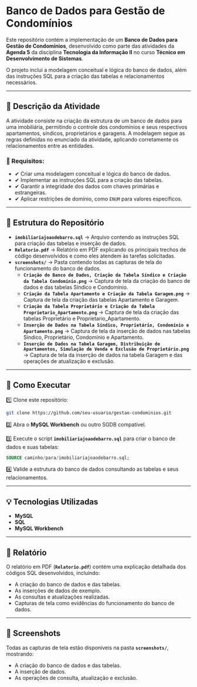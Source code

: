 # Banco de Dados para Gestão de Condomínios

Este repositório contém a implementação de um **Banco de Dados para Gestão de Condomínios**, desenvolvido como parte das atividades da **Agenda 5** da disciplina **Tecnologia da Informação II** no curso **Técnico em Desenvolvimento de Sistemas**.

O projeto inclui a modelagem conceitual e lógica do banco de dados, além das instruções SQL para a criação das tabelas e relacionamentos necessários.

---

## 📝 Descrição da Atividade

A atividade consiste na criação da estrutura de um banco de dados para uma imobiliária, permitindo o controle dos condomínios e seus respectivos apartamentos, síndicos, proprietários e garagens. A modelagem segue as regras definidas no enunciado da atividade, aplicando corretamente os relacionamentos entre as entidades.

### 📌 Requisitos:

- ✔ Criar uma modelagem conceitual e lógica do banco de dados.
- ✔ Implementar as instruções SQL para a criação das tabelas.
- ✔ Garantir a integridade dos dados com chaves primárias e estrangeiras.
- ✔ Aplicar restrições de domínio, como `ENUM` para valores específicos.

---

## 📂 Estrutura do Repositório

- **`imobiliariajoaodebarro.sql`** → Arquivo contendo as instruções SQL para criação das tabelas e inserção de dados.
- **`Relatorio.pdf`** → Relatório em PDF explicando os principais trechos de código desenvolvidos e como eles atendem às tarefas solicitadas.
- **`screenshots/`** → Pasta contendo todas as capturas de tela do funcionamento do banco de dados.
  - **`Criação do Banco de Dados, Criação da Tabela Síndico e Criação da Tabela Condomínio.png`** → Captura de tela da criação do banco de dados e das tabelas Síndico e Condomínio.
  - **`Criação da Tabela Apartamento e Criação da Tabela Garagem.png`** → Captura de tela da criação das tabelas Apartamento e Garagem.
  - **`Criação da Tabela Proprietário e Criação da Tabela Proprietario_Apartamento.png`** → Captura de tela da criação das tabelas Proprietário e Proprietario_Apartamento.
  - **`Inserção de Dados na Tabela Síndico, Proprietário, Condomínio e Apartamento.png`** → Captura de tela da inserção de dados nas tabelas Síndico, Proprietário, Condomínio e Apartamento.
  - **`Inserção de Dados na Tabela Garagem, Distribuição de Apartamentos, Simulação de Venda e Exclusão de Proprietário.png`** → Captura de tela da inserção de dados na tabela Garagem e das operações de atualização e exclusão.

---

## 🚀 Como Executar

1️⃣ Clone este repositório:

```bash
git clone https://github.com/seu-usuario/gestao-condominios.git
```

2️⃣ Abra o **MySQL Workbench** ou outro SGDB compatível.

3️⃣ Execute o script **`imobiliariajoaodebarro.sql`** para criar o banco de dados e suas tabelas:

```sql
SOURCE caminho/para/imobiliariajoaodebarro.sql;
```

4️⃣ Valide a estrutura do banco de dados consultando as tabelas e seus relacionamentos.

---

## 💡 Tecnologias Utilizadas

- **MySQL**
- **SQL**
- **MySQL Workbench**

---

## 📄 Relatório

O relatório em PDF (**`Relatorio.pdf`**) contém uma explicação detalhada dos códigos SQL desenvolvidos, incluindo:

- A criação do banco de dados e das tabelas.
- As inserções de dados de exemplo.
- As consultas e atualizações realizadas.
- Capturas de tela como evidências do funcionamento do banco de dados.

---

## 📸 Screenshots

Todas as capturas de tela estão disponíveis na pasta **`screenshots/`**, mostrando:

- A criação do banco de dados e das tabelas.
- A inserção de dados.
- As operações de consulta, atualização e exclusão.
